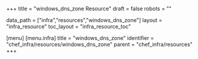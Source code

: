 +++
title = "windows_dns_zone Resource"
draft = false
robots = ""

data_path = ["infra","resources","windows_dns_zone"]
layout = "infra_resource"
toc_layout = "infra_resource_toc"

[menu]
  [menu.infra]
    title = "windows_dns_zone"
    identifier = "chef_infra/resources/windows_dns_zone"
    parent = "chef_infra/resources"
+++

<!-- The contents of this page are automatically generated from the windows_dns_zone.yaml file in the data/infra/resources directory. -->
<!-- To suggest a change, edit the https://github.com/chef/chef/blob/main/lib/chef/resource/windows_dns_zone.rb file and submit a pull request to the https://github.com/chef/chef repository. -->
<!-- markdownlint-disable-file -->
